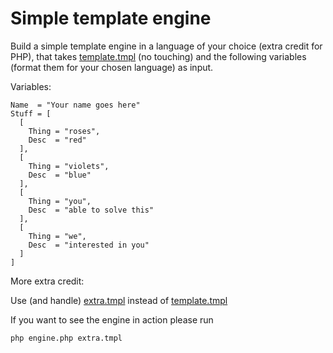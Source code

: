Simple template engine
========================
Build a simple template engine in a language of your choice (extra credit for PHP),
that takes [template.tmpl](template.tmpl) (no touching) and the following variables (format them for your chosen language) as input.

Variables:
```
Name  = "Your name goes here"
Stuff = [
  [
    Thing = "roses",
    Desc  = "red"
  ],
  [
    Thing = "violets",
    Desc  = "blue"
  ],
  [
    Thing = "you",
    Desc  = "able to solve this"
  ],
  [
    Thing = "we",
    Desc  = "interested in you"
  ]
]
```

More extra credit:

Use (and handle) [extra.tmpl](extra.tmpl) instead of [template.tmpl](template.tmpl)


If you want to see the engine in action please run
```
php engine.php extra.tmpl
```
